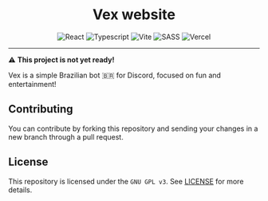 <div align="center">
    <h1>Vex website</h1>
    <img src="https://img.shields.io/badge/react-%2320232a.svg?style=for-the-badge&logo=react&logoColor=%2361DAFB" alt="React"/>
    <img src="https://img.shields.io/badge/typescript-%23007ACC.svg?style=for-the-badge&logo=typescript&logoColor=white" alt="Typescript"/>
    <img src="https://img.shields.io/badge/vite-%23646CFF.svg?style=for-the-badge&logo=vite&logoColor=white" alt="Vite"/>
    <img src="https://img.shields.io/badge/SASS-hotpink.svg?style=for-the-badge&logo=SASS&logoColor=white" alt="SASS"/>
    <img src="https://img.shields.io/badge/vercel-%23000000.svg?style=for-the-badge&logo=vercel&logoColor=white" alt="Vercel"/>
</div>

***

:warning: **This project is not yet ready!**

Vex is a simple Brazilian bot :brazil: for Discord, focused on fun and entertainment!

## Contributing

You can contribute by forking this repository and sending your changes in a new branch through a pull request.

## License

This repository is licensed under the `GNU GPL v3`. See [LICENSE](./LICENSE) for more details.
